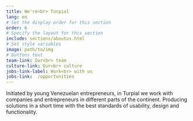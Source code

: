 ```yaml
---
title: We're<br> Turpial
lang: en
# Set the display order for this section
order: 6
# Specify the layout for this section
include: sections/aboutus.html
# Set style variables
image: path/to/img
# Buttons text
team-link: Our<br> team
culture-link: Our<br> culture
jobs-link-label: Work<br> with us
jobs-link:  /opportunities
---
```


Initiated by young Venezuelan entrepreneurs, in Turpial we work with
companies and entrepreneurs in different parts of the continent.
Producing solutions in a short time with the best standards of usability,
design and functionality.